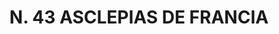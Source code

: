 ---
title: "N. 43 ASCLEPIAS DE FRANCIA"
plant-name: "N. 43"
plant-number: "043"
plant-xml: "/assets/xml/plant043.xml"
plant-img1: "/assets/img/plant043_verso.jpg"
plant-img2: "/assets/img/plant043.jpg"
plant-title: "N. 43 ASCLEPIAS DE FRANCIA"
plant-taxon-link: "http://www.worldfloraonline.org/taxon/wfo-0000633390"
plant-taxon-link: "[Cynanchum nigrum Pers.]"
layout: single-xml
---